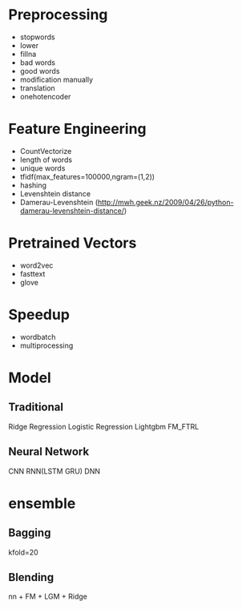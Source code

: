# Preprocessing
- stopwords
- lower
- fillna
- bad words
- good words
- modification manually
- translation
- onehotencoder

# Feature Engineering
- CountVectorize
- length of words
- unique words
- tfidf(max_features=100000,ngram=(1,2))
- hashing
- Levenshtein distance
- Damerau-Levenshtein
(http://mwh.geek.nz/2009/04/26/python-damerau-levenshtein-distance/)

# Pretrained Vectors
- word2vec
- fasttext
- glove

# Speedup
- wordbatch
- multiprocessing

# Model
## Traditional 
Ridge Regression
Logistic Regression
Lightgbm
FM_FTRL

## Neural Network
CNN
RNN(LSTM GRU)
DNN

# ensemble
## Bagging
kfold=20

## Blending
nn + FM + LGM + Ridge
